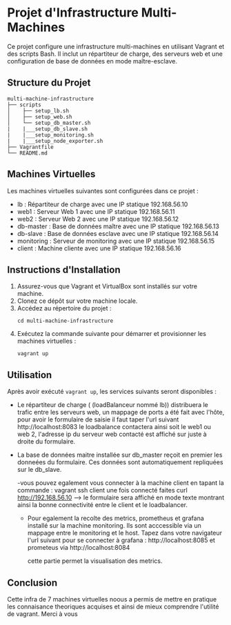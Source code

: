 # Projet d'Infrastructure Multi-Machines

Ce projet configure une infrastructure multi-machines en utilisant Vagrant et des scripts Bash. Il inclut un répartiteur de charge, des serveurs web et une configuration de base de données en mode maître-esclave.

## Structure du Projet

```
multi-machine-infrastructure
├── scripts
│    ├── setup_lb.sh
│    ├── setup_web.sh
│    └── setup_db_master.sh
|    |___setup_db_slave.sh
|    |___setup_monitoring.sh
|    |___setup_node_exporter.sh
├── Vagrantfile
└── README.md
```

## Machines Virtuelles

Les machines virtuelles suivantes sont configurées dans ce projet :

- lb : Répartiteur de charge avec une IP statique 192.168.56.10
- web1 : Serveur Web 1 avec une IP statique 192.168.56.11
- web2 : Serveur Web 2 avec une IP statique 192.168.56.12 
- db-master : Base de données maître avec une IP statique 192.168.56.13
- db-slave : Base de données esclave avec une IP statique 192.168.56.14
- monitoring : Serveur de monitoring avec une IP statique 192.168.56.15
- client : Machine cliente avec une IP statique  192.168.56.16

## Instructions d'Installation

1. Assurez-vous que Vagrant et VirtualBox sont installés sur votre machine.
2. Clonez ce dépôt sur votre machine locale.
3. Accédez au répertoire du projet :
   ```
   cd multi-machine-infrastructure
   ```
4. Exécutez la commande suivante pour démarrer et provisionner les machines virtuelles :
   ```
   vagrant up
   ```

## Utilisation

Après avoir exécuté `vagrant up`, les services suivants seront disponibles :

- Le répartiteur de charge ( (loadBalanceur nommé lb)) distribuera le trafic entre les serveurs web, un mappage de ports a 
  été fait avec l'hôte, pour avoir le formulaire de saisie il faut taper l'url suivant http://localhost:8083
  le loadbalance contactera ainsi soit le web1 ou web 2, l'adresse ip du serveur web contacté est affiché sur juste à droite
  du formulaire.
- La base de données maitre installée sur db_master  reçoit en premier les donneées du formulaire. Ces données sont automatiquement
  repliquées sur le db_slave.

  -vous pouvez egalement vous connecter à la machine client en tapant la commande : vagrant ssh client
   une fois connecté faites curl http://192.168.56.10 --> le formulaire sera affiché en mode texte montrant ainsi la bonne connectivité entre le
   client et le loadbalancer.
  - Pour egalement la recolte des metrics, prometheus et grafana installé sur la machine monitoring. Ils  sont acccessible via un mappage entre le monitoring
     et le host. Tapez dans votre navigateur l'url suivant pour se connecter à grafana : http://localhost:8085 et prometeus via http://localhost:8084

    cette partie permet la visualisation des metrics.

## Conclusion

Cette infra de 7 machines virtuelles noous a permis de mettre en pratique les connaisance theoriques acquises et ainsi de mieux comprendre l'utilité  de vagrant. Merci à vous
